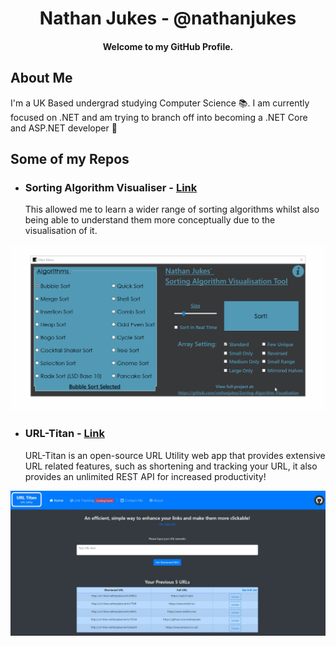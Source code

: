 <h1 align="center">
  Nathan Jukes - @nathanjukes
</h1>

<h4 align="center">Welcome to my GitHub Profile.</h4>


## About Me

I'm a UK Based undergrad studying Computer Science 📚. I am currently focused on .NET and am trying to branch off into becoming a .NET Core and ASP.NET developer 🎯


## Some of my Repos

- ### **Sorting Algorithm Visualiser** - [Link](https://github.com/nathanjukes/Sorting-Algorithm-Visualisation-Tool)
  This allowed me to learn a wider range of sorting algorithms whilst also being able to understand them more conceptually due to the visualisation of it.

![Demo Gif](https://raw.githubusercontent.com/nathanjukes/nathanjukes/master/DemoRecordingCurrent.gif)

- ### **URL-Titan** - [Link](https://github.com/nathanjukes/URL-Titan)
  URL-Titan is an open-source URL Utility web app that provides extensive URL related features, such as shortening and tracking your URL, it also provides an unlimited REST API for increased productivity!

<p align="center">
  <img src="https://raw.githubusercontent.com/nathanjukes/nathanjukes/master/Homepage.JPG">
</p>
